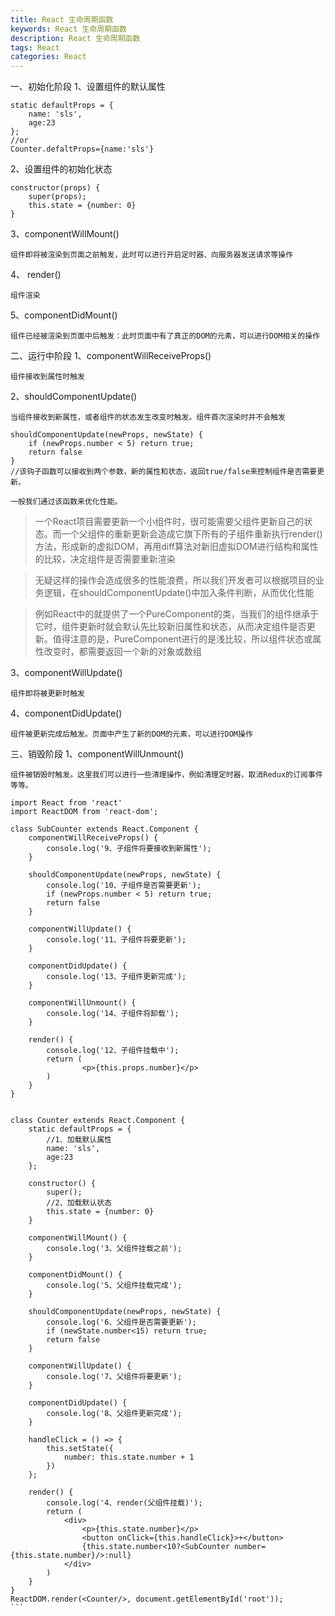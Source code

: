 ```yaml
---
title: React 生命周期函数
keywords: React 生命周期函数 
description: React 生命周期函数 
tags: React
categories: React
---
```


一、初始化阶段
1、设置组件的默认属性
```
static defaultProps = {
    name: 'sls',
    age:23
};
//or
Counter.defaltProps={name:'sls'}
```

2、设置组件的初始化状态
```
constructor(props) {
    super(props);
    this.state = {number: 0}
}

```
3、componentWillMount()
```
组件即将被渲染到页面之前触发，此时可以进行开启定时器、向服务器发送请求等操作
```
4、 render()
```
组件渲染
```
5、componentDidMount()
```
组件已经被渲染到页面中后触发：此时页面中有了真正的DOM的元素，可以进行DOM相关的操作
```

二、运行中阶段
1、componentWillReceiveProps()
```
组件接收到属性时触发
```
2、shouldComponentUpdate()
```
当组件接收到新属性，或者组件的状态发生改变时触发。组件首次渲染时并不会触发

```
```
shouldComponentUpdate(newProps, newState) {
    if (newProps.number < 5) return true;
    return false
}
//该钩子函数可以接收到两个参数，新的属性和状态，返回true/false来控制组件是否需要更新。

一般我们通过该函数来优化性能。

```
>一个React项目需要更新一个小组件时，很可能需要父组件更新自己的状态。而一个父组件的重新更新会造成它旗下所有的子组件重新执行render()方法，形成新的虚拟DOM，再用diff算法对新旧虚拟DOM进行结构和属性的比较，决定组件是否需要重新渲染

>无疑这样的操作会造成很多的性能浪费，所以我们开发者可以根据项目的业务逻辑，在shouldComponentUpdate()中加入条件判断，从而优化性能

>例如React中的就提供了一个PureComponent的类，当我们的组件继承于它时，组件更新时就会默认先比较新旧属性和状态，从而决定组件是否更新。值得注意的是，PureComponent进行的是浅比较，所以组件状态或属性改变时，都需要返回一个新的对象或数组

3、componentWillUpdate()
```
组件即将被更新时触发
```

4、componentDidUpdate()
```
组件被更新完成后触发。页面中产生了新的DOM的元素，可以进行DOM操作
```
三、销毁阶段
1、componentWillUnmount()
```
组件被销毁时触发。这里我们可以进行一些清理操作，例如清理定时器，取消Redux的订阅事件等等。
```

````
import React from 'react'
import ReactDOM from 'react-dom';

class SubCounter extends React.Component {
    componentWillReceiveProps() {
        console.log('9、子组件将要接收到新属性');
    }

    shouldComponentUpdate(newProps, newState) {
        console.log('10、子组件是否需要更新');
        if (newProps.number < 5) return true;
        return false
    }

    componentWillUpdate() {
        console.log('11、子组件将要更新');
    }

    componentDidUpdate() {
        console.log('13、子组件更新完成');
    }

    componentWillUnmount() {
        console.log('14、子组件将卸载');
    }

    render() {
        console.log('12、子组件挂载中');
        return (
                <p>{this.props.number}</p>
        )
    }
}


class Counter extends React.Component {
    static defaultProps = {
        //1、加载默认属性
        name: 'sls',
        age:23
    };

    constructor() {
        super();
        //2、加载默认状态
        this.state = {number: 0}
    }

    componentWillMount() {
        console.log('3、父组件挂载之前');
    }

    componentDidMount() {
        console.log('5、父组件挂载完成');
    }

    shouldComponentUpdate(newProps, newState) {
        console.log('6、父组件是否需要更新');
        if (newState.number<15) return true;
        return false
    }

    componentWillUpdate() {
        console.log('7、父组件将要更新');
    }

    componentDidUpdate() {
        console.log('8、父组件更新完成');
    }

    handleClick = () => {
        this.setState({
            number: this.state.number + 1
        })
    };

    render() {
        console.log('4、render(父组件挂载)');
        return (
            <div>
                <p>{this.state.number}</p>
                <button onClick={this.handleClick}>+</button>
                {this.state.number<10?<SubCounter number={this.state.number}/>:null}
            </div>
        )
    }
}
ReactDOM.render(<Counter/>, document.getElementById('root'));
```